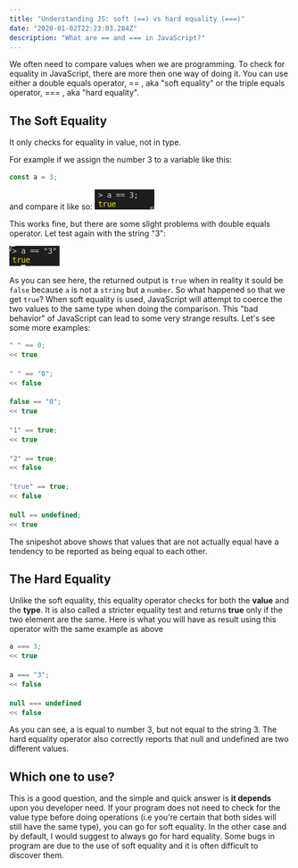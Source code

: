 ```yaml
---
title: "Understanding JS: soft (==) vs hard equality (===)"
date: "2020-01-02T22:23:03.284Z"
description: "What are == and === in JavaScript?"
---
```


We often need to compare values when we are programming. To check for equality in JavaScript, there are more then one way of doing it. You can use either a double equals operator, == , aka "soft equality" or the triple equals operator, === , aka "hard equality".

## The Soft Equality

It only checks for equality in value, not in type.

For example if we assign the number 3 to a variable like this:

```js
const a = 3;
```

and compare it like so:
![a==3](a==3.png "a==3")

This works fine, but there are some slight problems with double equals operator. Let test again with the string "3":

![a==3](a=="3".png 'a=="3"')

As you can see here, the returned output is ```true``` when in reality it sould be ```false``` because ```a``` is not a ```string``` but a ```number```. So what happened so that we get  ```true```? When soft equality is used, JavaScript will attempt
to coerce the two values to the same type when doing the comparison. This "bad behavior" of JavaScript can lead to some very strange results. Let's see some more examples:

```js
" " == 0;
<< true

" " == "0";
<< false

false == "0";
<< true

"1" == true;
<< true

"2" == true;
<< false

"true" == true;
<< false

null == undefined;
<< true
```
The snipeshot above shows that values that are not actually equal have a tendency to be reported
as being equal to each other.

## The Hard Equality

Unlike the soft equality, this equality operator checks for both the **value** and the **type**. It is also called a stricter equality test and returns **true** only if the two element are the same. Here is what you will have as result using this operator with the same example as above

```js
a === 3;
<< true

a === "3";
<< false

null === undefined
<< false
``` 

As you can see, a is equal to number 3, but not equal to the string 3. The hard equality operator also correctly reports that null and undefined are two different values. 

## Which one to use?

This is a good question, and the simple and quick answer is **it depends** upon you developer need. If your program does not need to check for the value type before doing operations (i.e you're certain that both sides will still have the same type), you can go for soft equality. In the other case and by default, I would suggest to always go for hard equality. Some bugs in program are due to the use of soft equality and it is often difficult to discover them.

